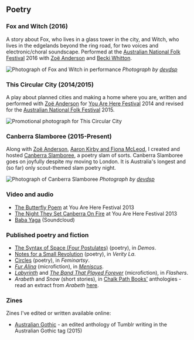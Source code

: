 ## Poetry

### Fox and Witch (2016)

A story about Fox, who lives in a glass tower in the city, and Witch, who lives in the edgelands beyond the ring road, for two voices and electronic/choral soundscape. Performed at the [Australian National Folk Festival](http://folkfestival.org.au/) 2016 with [Zoë Anderson](http://imaginaryink.tumblr.com/) and [Becki Whitton](https://aphir.bandcamp.com/).

![Photograph of Fox and Witch in performance](/assets/foxandwitch.jpg)
*Photograph by [devdsp](http://flickr.com/devdsp)*

### This Circular City (2014/2015)

A play about planned cities and making a home where you are, written and performed with [Zoë Anderson](http://imaginaryink.tumblr.com/) for [You Are Here Festival](http://youareherecanberra.com.au/) 2014 and revised for the [Australian National Folk Festival](http://folkfestival.org.au/) 2015.

![Promotional photograph for This Circular City](/assets/thiscircularcity.jpg)

### Canberra Slamboree (2015-Present)

Along with [Zoë Anderson](http://imaginaryink.tumblr.com/), [Aaron Kirby and Fiona McLeod](http://mclirby.com/), I created and hosted [Canberra Slamboree](http://mclirby.com/canberra-slambouree), a poetry slam of sorts. Canberra Slamboree goes on joyfully despite my moving to London. It is Australia's longest and (so far) only scout-themed slam poetry night.

![Photograph of Canberra Slamboree](/assets/canberraslamboree.jpg)
*Photograph by [devdsp](http://flickr.com/devdsp)*

### Video and audio

* [The Butterfly Poem](http://www.youtube.com/watch?v=b3-7rXW-Ank) at You Are Here Festival 2013
* [The Night They Set Canberra On Fire](http://www.youtube.com/watch?v=My7XSpu2n4Y) at You Are Here Festival 2013
* [Baba Yaga](https://soundcloud.com/lucubratory/big-w) (Soundcloud)

### Published poetry and fiction

* [The Syntax of Space (Four Postulates)](https://demosjournal.com/article/the-syntax-of-space/) (poetry), in _Demos_.
* [Notes for a Small Revolution](http://verityla.com/notes-for-a-small-revolution-raphael-kabo/) (poetry), in _Verity La_.
* [Circles](http://feminartsy.com/?p=444) (poetry), in _Feminartsy_.
* _[Fur Alina](https://c-cluster-110.uploads.documents.cimpress.io/v1/uploads/c52d3b32-20c0-47fa-a6b4-90c1fc250539~110/original?tenant=vbu-digital)_ (microfiction), in _[Meniscus](http://www.meniscus.org.au/)_.
* _[Labyrinth](http://seizureonline.com/content/labyrinth/)_ and _[The Band That Played Forever](http://seizureonline.com/content/the-band-that-played-forever/)_ (microfiction), in _Flashers_.
* _Arabeth_ and _Snow_ (short stories), in [Chalk Path Books'](http://chalkpathbooks.com/) anthologies - read an extract from _Arabeth_ [here](http://chalkpathbooks.com/arabeth/).

### Zines

Zines I've edited or written available online:

* [Australian Gothic](/assets/Australian-Gothic-web.pdf) - an edited anthology of Tumblr writing in the Australian Gothic tag (2015)
